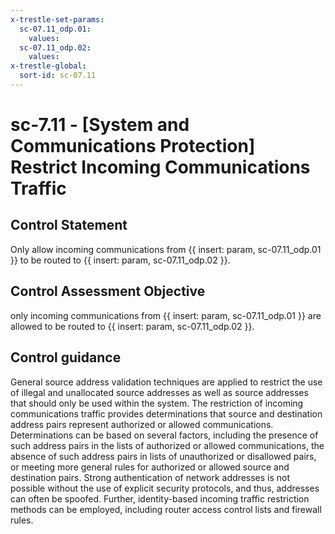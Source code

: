 ```yaml
---
x-trestle-set-params:
  sc-07.11_odp.01:
    values:
  sc-07.11_odp.02:
    values:
x-trestle-global:
  sort-id: sc-07.11
---
```


# sc-7.11 - \[System and Communications Protection\] Restrict Incoming Communications Traffic

## Control Statement

Only allow incoming communications from {{ insert: param, sc-07.11_odp.01 }} to be routed to {{ insert: param, sc-07.11_odp.02 }}.

## Control Assessment Objective

only incoming communications from {{ insert: param, sc-07.11_odp.01 }} are allowed to be routed to {{ insert: param, sc-07.11_odp.02 }}.

## Control guidance

General source address validation techniques are applied to restrict the use of illegal and unallocated source addresses as well as source addresses that should only be used within the system. The restriction of incoming communications traffic provides determinations that source and destination address pairs represent authorized or allowed communications. Determinations can be based on several factors, including the presence of such address pairs in the lists of authorized or allowed communications, the absence of such address pairs in lists of unauthorized or disallowed pairs, or meeting more general rules for authorized or allowed source and destination pairs. Strong authentication of network addresses is not possible without the use of explicit security protocols, and thus, addresses can often be spoofed. Further, identity-based incoming traffic restriction methods can be employed, including router access control lists and firewall rules.

